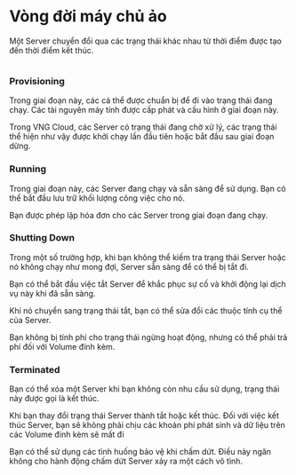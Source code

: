 # Vòng đời máy chủ ảo

Một Server chuyển đổi qua các trạng thái khác nhau từ thời điểm được tạo đến thời điểm kết thúc.

<figure><img src="https://docs.vngcloud.vn/download/attachments/49647886/image2022-11-14_13-22-56.png?version=1&#x26;modificationDate=1668406977000&#x26;api=v2" alt=""><figcaption></figcaption></figure>

### **Provisioning** <a href="#vongdoimaychuao-provisioning" id="vongdoimaychuao-provisioning"></a>

Trong giai đoạn này, các cá thể được chuẩn bị để đi vào trạng thái đang chạy. Các tài nguyên máy tính được cấp phát và cấu hình ở giai đoạn này.

Trong VNG Cloud, các Server có trạng thái đang chờ xử lý, các trạng thái thể hiện như vậy được khởi chạy lần đầu tiên hoặc bắt đầu sau giai đoạn dừng.

### **Running** <a href="#vongdoimaychuao-running" id="vongdoimaychuao-running"></a>

Trong giai đoạn này, các Server đang chạy và sẵn sàng để sử dụng. Bạn có thể bắt đầu lưu trữ khối lượng công việc cho nó.

Bạn được phép lập hóa đơn cho các Server trong giai đoạn đang chạy.

### **Shutting Down** <a href="#vongdoimaychuao-shuttingdown" id="vongdoimaychuao-shuttingdown"></a>

Trong một số trường hợp, khi bạn không thể kiếm tra trạng thái Server hoặc nó không chạy như mong đợi, Server sẵn sàng để có thể bị tắt đi.

Bạn có thể bắt đầu việc tắt Server để khắc phục sự cố và khởi động lại dịch vụ này khi đã sẵn sàng.

Khi nó chuyển sang trạng thái tắt, bạn có thể sửa đổi các thuộc tính cụ thể của Server.

Bạn không bị tính phí cho trạng thái ngừng hoạt động, nhưng có thể phải trả phí đối với Volume đính kèm.

### **Terminated** <a href="#vongdoimaychuao-terminated" id="vongdoimaychuao-terminated"></a>

Bạn có thể xóa một Server khi bạn không còn nhu cầu sử dụng, trạng thái này được gọi là kết thúc.

Khi bạn thay đổi trạng thái Server thành tắt hoặc kết thúc. Đối với việc kết thúc Server, bạn sẽ không phải chịu các khoản phí phát sinh và dữ liệu trên các Volume đính kèm sẽ mất đi

Bạn có thể sử dụng các tình huống bảo vệ khi chấm dứt. Điều này ngăn không cho hành động chấm dứt Server xảy ra một cách vô tình.

